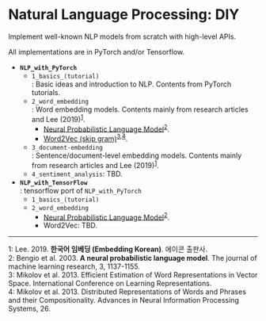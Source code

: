 # Natural Language Processing: DIY

Implement well-known NLP models from scratch with high-level APIs.

All implementations are in PyTorch and/or Tensorflow.

* **`NLP_with_PyTorch`**
    * `1_basics_(tutorial)`  \
      : Basic ideas and introduction to NLP. Contents from PyTorch tutorials.
    * `2_word_embedding`  \
      : Word embedding models. Contents mainly from research articles and Lee (2019)<sup>[1](#myfootnote1)</sup>.
        * [Neural Probabilistic Language Model](NLP_with_PyTorch/2_word_embedding/2-1_NPLM.ipynb)<sup>[2](#myfootnote1)</sup>.
        * [Word2Vec (skip gram)](https://naturale0.github.io/machine%20learning/natural%20language%20processing/understanding-skip-gram)<sup>[3](#myfootnote3),[4](#myfootnote4)</sup>.
    * `3_document-embedding`  \
      : Sentence/document-level embedding models. Contents mainly from research articles and Lee (2019)<sup>[1](#myfootnote1)</sup>.
    * `4_sentiment_analysis`: TBD.
* **`NLP_with_TensorFlow`**  \
: tensorflow port of `NLP_with_PyTorch`
    * `1_basics_(tutorial)`
    * `2_word_embedding`
        * [Neural Probabilistic Language Model](NLP_with_TensorFlow/2_word_embedding/2-1_NPLM.ipynb)<sup>[2](#myfootnote1)</sup>.
        * Word2Vec: TBD.

---

<a name="myfootnote1">1</a>: Lee. 2019. **한국어 임베딩 (Embedding Korean)**. 에이콘 출판사.  
<a name="myfootnote2">2</a>: Bengio et al. 2003. **A neural probabilistic language model**. The journal of machine learning research, 3, 1137-1155.  
<a name="myfootnote3">3</a>: Mikolov et al. 2013. Efficient Estimation of Word Representations in Vector Space. International Conference on Learning Representations.  
<a name="myfootnote4">4</a>: Mikolov et al. 2013. Distributed Representations of Words and Phrases and their Compositionality. Advances in Neural Information Processing Systems, 26.  